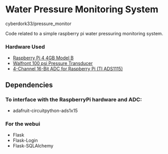 # Water Pressure Monitoring System
cyberdork33/pressure_monitor

Code related to a simple raspberry pi water pressuring monitoring system.

### Hardware Used
* [Raspberry Pi 4 4GB Model B](https://www.raspberrypi.org/products/raspberry-pi-4-model-b/)
* [Walfront 100 psi Pressure Transducer](https://www.amazon.com/gp/product/B0748BHLQL/ref=ppx_yo_dt_b_asin_title_o02_s00?ie=UTF8&th=1)
* [4-Channel 16-Bit ADC for Raspberry Pi (TI ADS1115)](https://www.seeedstudio.com/4-Channel-16-Bit-ADC-for-Raspberry-Pi-ADS1115.html)

## Dependencies
### To interface with the RaspberryPi hardware and ADC:
* adafruit-circuitpython-ads1x15

### For the webui
* Flask
* Flask-Login
* Flask-SQLAlchemy
